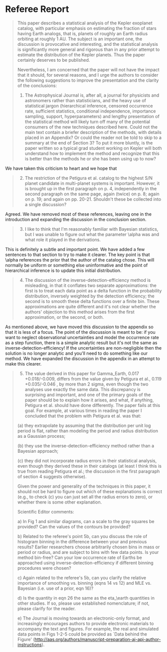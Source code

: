 # Referee Report

> This paper describes a statistical analysis of the Kepler exoplanet catalog,
> with particular emphasis on estimating the fraction of stars having Earth
> analogs, that is, planets of roughly an Earth radius orbiting at roughly 1 AU.
> The subject is an important one, the discussion is provocative and interesting,
> and the statistical analysis is significantly more general and rigorous than in
> any prior attempt to estimate the distribution of the Kepler planets. Thus the
> paper certainly deserves to be published.
>
> Nevertheless, I am concerned that the paper will not have the impact that it
> should, for several reasons, and I urge the authors to consider the following
> suggestions to improve the presentation and the clarity of the conclusions:
>
> 1. The Astrophysical Journal is, after all, a journal for physicists and
> astronomers rather than statisticians, and the heavy use of statistical jargon
> (hierarchical inference, censored occurrence rate, sufficient statistics,
> conditional independence, importance sampling, support, hyperparameters) and
> lengthy presentation of the statistical method will likely turn off many of the
> potential consumers of the new techniques described here. Could not the main
> text contain a briefer description of the methods, with details placed in an
> Appendix? Or could the reader not be told to skip to a summary at the end of
> Section 3? To put it more bluntly, is the paper written so a typical grad
> student working on Kepler will both understand how to implement the method and
> recognize that this is better than the methods he or she has been using up to
> now?

We have taken this criticism to heart and we hope that

> 2. The restriction of the Petigura et al. catalog to the highest S/N planet
> candidate in multi-planet systems is important. However, it is brought up in
> the first paragraph on p. 4, independently in the second paragraph on the same
> page, again (twice) on p. 8; again on p. 19; and again on pp. 20-21. Shouldn't
> these be collected into a single discussion?

Agreed. We have removed most of these references, leaving one in the
introduction and expanding the discussion in the conclusion section.

> 3. I like to think that I'm reasonably familiar with Bayesian statistics, but I
> was unable to figure out what the parameter \alpha was and what role it played
> in the derivations.

This is definitely a subtle and important point. We have added a few sentences
to that section to try to make it clearer. The key point is that \alpha
references the prior that the author of the catalog chose. This will normally
be uniform or something else uninformative and the point of hierarchical
inference is to update this initial distribution.

> 4. The discussion of the inverse-detection-efficiency method is misleading, in
> that it conflates two separate approximations: the first is to treat each data
> point as a delta function in the probability distribution, inversely weighted
> by the detection efficiency; the second is to smooth these delta functions over
> a finite bin. These approximations are quite different and it's not clear
> whether the authors' objection to this method arises from the first
> approximation, or the second, or both.

As mentioned above, we have moved this discussion to the appendix so that it
is less of a focus. The point of the discussion is meant to be: if you want to
neglect observational uncertainties and model the occurrence rate as a step
function, there is a simple analytic result but it's not the same as
inverse-detection-efficiency! If the uncertainties are non-negligible then the
solution is no longer analytic and you'll need to do something like our method.
We have expanded the discussion in the appendix in an attempt to make this
clearer.

> 5. The value derived in this paper for Gamma_Earth, 0.017 +0.018/-0.009,
> differs from the value given by Petigura et al., 0.119 +0.035/-0.046 , by more
> than 2 sigma, even though the two analyses use exactly the same data. This
> discrepancy is surprising and important, and one of the primary goals of the
> paper should be to explain how it arises, and what, if anything, Petigura et
> al. should have done differently. The paper fails at this goal. For example, at
> various times in reading the paper I concluded that the problem with Petigura
> et al. was that:
>
> (a) they extrapolate by assuming that the distribution per unit log period is
> flat, rather than modeling the period and radius distribution as a Gaussian
> process;
>
> (b) they use the inverse-detection-efficiency method rather than a Bayesian
> approach;
>
> (c) they did not incorporate radius errors in their statistical analysis, even
> though they derived these in their catalogs (at least I think this is true from
> reading Petigura et al.; the discussion in the first paragraph of section 4
> suggests otherwise).
>
> Given the power and generality of the techniques in this paper, it should not
> be hard to figure out which of these explanations is correct (e.g., to check
> (c) you can just set all the radius errors to zero), or whether there is some
> other explanation.
>
>
>
> Scientific Editor comments:
>
> a) In Fig 1 and similar diagrams, can a scale to the gray squares be provided?
> Can the values of the contours be provided?
>
> b) Related to the referee's point 5b, can you discuss the role of histogram
> binning in the difference between your and previous results? Earlier
> researchers choose arbitrarily chosen bins in mass or period or radius, and are
> subject to bins with few data points. Is your method bin-free? Can your low
> occurrence rate of Earths be approached using inverse-detection-efficiency if
> different binning procedures were chosen?
>
> c) Again related to the referee's 5b, can you clarify the relative importance
> of smoothing vs. binning (eqns 14 vs 12) and MLE vs. Bayesian (i.e. use of a
> prior, eqn 16)?
>
> d) Is the quantity in eqn 26 the same as the eta_\earth quantities in other
> studies. If so, please use established nomenclature; if not, please clarify for
> the reader.
>
> e) The Journal is moving towards an electronic-only format, and increasingly
> encourages authors to provide electronic materials to accompany the text and
> figures. For example, the real and simulated data points in Figs 1-2-5 could be
> provided as `Data behind the Figure'
> (http://aas.org/authors/manuscript-preparation-aj-apj-author-instructions).
